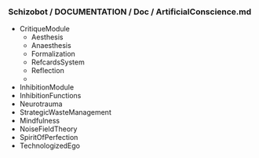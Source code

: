 ### Schizobot / DOCUMENTATION / Doc / ArtificialConscience.md
* CritiqueModule
  * Aesthesis
  * Anaesthesis
  * Formalization
  * RefcardsSystem
  * Reflection
  * 
* InhibitionModule
 * InhibitionFunctions
 * Neurotrauma
 * StrategicWasteManagement
* Mindfulness
* NoiseFieldTheory
* SpiritOfPerfection
* TechnologizedEgo
